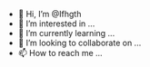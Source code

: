 - 👋 Hi, I’m @Ifhgth
- 👀 I’m interested in ...
- 🌱 I’m currently learning ...
- 💞️ I’m looking to collaborate on ...
- 📫 How to reach me ...

<!---
Ifhgth/Ifhgth is a ✨ special ✨ repository because its `README.md` (this file) appears on your GitHub profile.
You can click the Preview link to take a look at your changes.
--->
